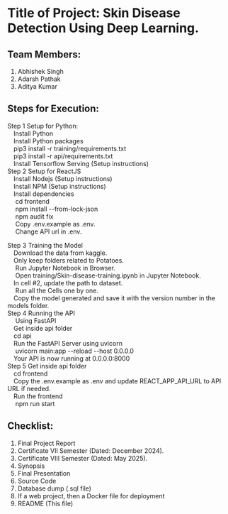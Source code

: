 # Title of Project: Skin Disease Detection Using Deep Learning.

## Team Members:
1. Abhishek Singh
2. Adarsh Pathak
3. Aditya Kumar

## Steps for Execution:
Step 1 Setup for Python:<br /> 
          &emsp;Install Python <br /> 
          &emsp;Install Python packages<br /> 
              &emsp;pip3 install -r training/requirements.txt<br /> 
              &emsp;pip3 install -r api/requirements.txt<br /> 
              &emsp;Install Tensorflow Serving (Setup instructions)<br /> 
Step 2  Setup for ReactJS<br /> 
          &emsp;Install Nodejs (Setup instructions)<br /> 
          &emsp;Install NPM (Setup instructions)<br /> 
          &emsp;Install dependencies<br /> 
           &emsp;   cd frontend<br /> 
           &emsp;   npm install --from-lock-json<br /> 
            &emsp;  npm audit fix<br /> 
            &emsp;  Copy .env.example as .env.<br /> 
            &emsp;  Change API url in .env.<br /> 

Step 3  Training the Model<br /> 
           &emsp;Download the data from kaggle.<br /> 
           &emsp;Only keep folders related to Potatoes.<br /> 
          &emsp; Run Jupyter Notebook in Browser.<br /> 
          &emsp; Open training/Skin-disease-training.ipynb in Jupyter Notebook.<br /> 
       &emsp;In cell #2, update the path to dataset.<br /> 
          &emsp; Run all the Cells one by one.<br /> 
           &emsp;Copy the model generated and save it with the version number in the models folder.<br /> 
Step 4   Running the API<br /> 
          &emsp; Using FastAPI<br /> 
           &emsp;Get inside api folder<br /> 
           &emsp;cd api<br /> 
           &emsp;Run the FastAPI Server using uvicorn<br /> 
         &emsp;  uvicorn main:app --reload --host 0.0.0.0<br /> 
           &emsp;Your API is now running at 0.0.0.0:8000<br /> 
Step 5    Get inside api folder<br /> 
             &emsp;cd frontend<br /> 
             &emsp;Copy the .env.example as .env and update REACT_APP_API_URL to API URL if needed.<br /> 
             &emsp;Run the frontend<br /> 
            &emsp; npm run start<br /> 
              
## Checklist:
1. Final Project Report
2. Certificate VII Semester (Dated: December 2024).
3. Certificate VIII Semester (Dated: May 2025).
4. Synopsis
5. Final Presentation
6. Source Code
7. Database dump (.sql file)
8. If a web project, then a Docker file for deployment
9. README (This file)
